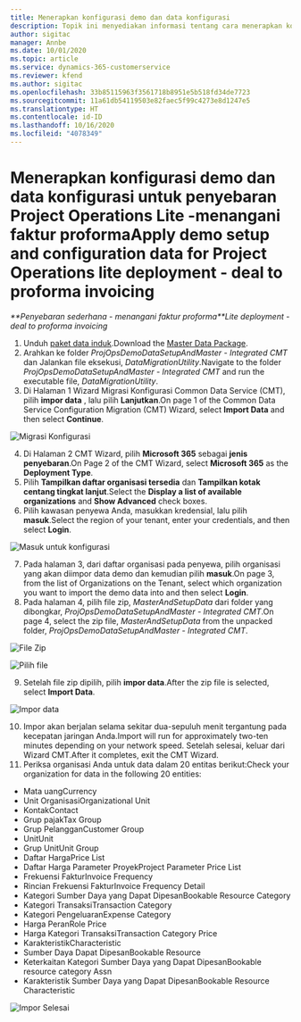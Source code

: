 ```yaml
---
title: Menerapkan konfigurasi demo dan data konfigurasi
description: Topik ini menyediakan informasi tentang cara menerapkan konfigurasi demo dan data konfigurasi untuk Project Operations.
author: sigitac
manager: Annbe
ms.date: 10/01/2020
ms.topic: article
ms.service: dynamics-365-customerservice
ms.reviewer: kfend
ms.author: sigitac
ms.openlocfilehash: 33b85115963f3561718b8951e5b518fd34de7723
ms.sourcegitcommit: 11a61db54119503e82faec5f99c4273e8d1247e5
ms.translationtype: HT
ms.contentlocale: id-ID
ms.lasthandoff: 10/16/2020
ms.locfileid: "4078349"
---
```

# <a name="apply-demo-setup-and-configuration-data-for-project-operations-lite-deployment---deal-to-proforma-invoicing"></a><span data-ttu-id="80389-103">Menerapkan konfigurasi demo dan data konfigurasi untuk penyebaran Project Operations Lite -menangani faktur proforma</span><span class="sxs-lookup"><span data-stu-id="80389-103">Apply demo setup and configuration data for Project Operations lite deployment - deal to proforma invoicing</span></span>

<span data-ttu-id="80389-104">_\*\*Penyebaran sederhana - menangani faktur proforma_</span><span class="sxs-lookup"><span data-stu-id="80389-104">_\*\*Lite deployment - deal to proforma invoicing_</span></span>

1. <span data-ttu-id="80389-105">Unduh [paket data induk](https://download.microsoft.com/download/3/4/1/341bf279-a64f-4baa-af31-ce624859b518/ProjOpsSampleSetupData%20-%20CE%20only%20CMT.zip).</span><span class="sxs-lookup"><span data-stu-id="80389-105">Download the [Master Data Package](https://download.microsoft.com/download/3/4/1/341bf279-a64f-4baa-af31-ce624859b518/ProjOpsSampleSetupData%20-%20CE%20only%20CMT.zip).</span></span> 
2. <span data-ttu-id="80389-106">Arahkan ke folder *ProjOpsDemoDataSetupAndMaster - Integrated CMT* dan Jalankan file eksekusi, *DataMigrationUtility*.</span><span class="sxs-lookup"><span data-stu-id="80389-106">Navigate to the folder *ProjOpsDemoDataSetupAndMaster - Integrated CMT* and run the executable file, *DataMigrationUtility*.</span></span>
3. <span data-ttu-id="80389-107">Di Halaman 1 Wizard Migrasi Konfigurasi Common Data Service (CMT), pilih **impor data** , lalu pilih **Lanjutkan**.</span><span class="sxs-lookup"><span data-stu-id="80389-107">On page 1 of the Common Data Service Configuration Migration (CMT) Wizard, select **Import Data** and then select **Continue**.</span></span>

![Migrasi Konfigurasi](./media/1ConfigurationMigration.png)

4. <span data-ttu-id="80389-109">Di Halaman 2 CMT Wizard, pilih **Microsoft 365** sebagai **jenis penyebaran**.</span><span class="sxs-lookup"><span data-stu-id="80389-109">On Page 2 of the CMT Wizard, select **Microsoft 365** as the **Deployment Type**.</span></span>
5. <span data-ttu-id="80389-110">Pilih **Tampilkan daftar organisasi tersedia** dan **Tampilkan kotak centang tingkat lanjut**.</span><span class="sxs-lookup"><span data-stu-id="80389-110">Select the **Display a list of available organizations** and **Show Advanced** check boxes.</span></span>
6. <span data-ttu-id="80389-111">Pilih kawasan penyewa Anda, masukkan kredensial, lalu pilih **masuk**.</span><span class="sxs-lookup"><span data-stu-id="80389-111">Select the region of your tenant, enter your credentials, and then select **Login**.</span></span>

![Masuk untuk konfigurasi](./media/2ConfigurationSignin.png)

7. <span data-ttu-id="80389-113">Pada halaman 3, dari daftar organisasi pada penyewa, pilih organisasi yang akan diimpor data demo dan kemudian pilih **masuk**.</span><span class="sxs-lookup"><span data-stu-id="80389-113">On page 3, from the list of Organizations on the Tenant, select which organization you want to import the demo data into and then select **Login**.</span></span>
8. <span data-ttu-id="80389-114">Pada halaman 4, pilih file zip, *MasterAndSetupData* dari folder yang dibongkar, *ProjOpsDemoDataSetupAndMaster - Integrated CMT*.</span><span class="sxs-lookup"><span data-stu-id="80389-114">On page 4, select the zip file, *MasterAndSetupData* from the unpacked folder, *ProjOpsDemoDataSetupAndMaster - Integrated CMT*.</span></span>

![File Zip](./media/3ZipFile.png)

![Pilih file](./media/4SelectAFile.png)

9. <span data-ttu-id="80389-117">Setelah file zip dipilih, pilih **impor data**.</span><span class="sxs-lookup"><span data-stu-id="80389-117">After the zip file is selected, select **Import Data**.</span></span>

![Impor data](./media/5ImportData.png)

10. <span data-ttu-id="80389-119">Impor akan berjalan selama sekitar dua-sepuluh menit tergantung pada kecepatan jaringan Anda.</span><span class="sxs-lookup"><span data-stu-id="80389-119">Import will run for approximately two-ten minutes depending on your network speed.</span></span> <span data-ttu-id="80389-120">Setelah selesai, keluar dari Wizard CMT.</span><span class="sxs-lookup"><span data-stu-id="80389-120">After it completes, exit the CMT Wizard.</span></span> 
11. <span data-ttu-id="80389-121">Periksa organisasi Anda untuk data dalam 20 entitas berikut:</span><span class="sxs-lookup"><span data-stu-id="80389-121">Check your organization for data in the following 20 entities:</span></span>

- <span data-ttu-id="80389-122">Mata uang</span><span class="sxs-lookup"><span data-stu-id="80389-122">Currency</span></span>
- <span data-ttu-id="80389-123">Unit Organisasi</span><span class="sxs-lookup"><span data-stu-id="80389-123">Organizational Unit</span></span>
- <span data-ttu-id="80389-124">Kontak</span><span class="sxs-lookup"><span data-stu-id="80389-124">Contact</span></span>
- <span data-ttu-id="80389-125">Grup pajak</span><span class="sxs-lookup"><span data-stu-id="80389-125">Tax Group</span></span>
- <span data-ttu-id="80389-126">Grup Pelanggan</span><span class="sxs-lookup"><span data-stu-id="80389-126">Customer Group</span></span>
- <span data-ttu-id="80389-127">Unit</span><span class="sxs-lookup"><span data-stu-id="80389-127">Unit</span></span>
- <span data-ttu-id="80389-128">Grup Unit</span><span class="sxs-lookup"><span data-stu-id="80389-128">Unit Group</span></span>
- <span data-ttu-id="80389-129">Daftar Harga</span><span class="sxs-lookup"><span data-stu-id="80389-129">Price List</span></span>
- <span data-ttu-id="80389-130">Daftar Harga Parameter Proyek</span><span class="sxs-lookup"><span data-stu-id="80389-130">Project Parameter Price List</span></span>
- <span data-ttu-id="80389-131">Frekuensi Faktur</span><span class="sxs-lookup"><span data-stu-id="80389-131">Invoice Frequency</span></span>
- <span data-ttu-id="80389-132">Rincian Frekuensi Faktur</span><span class="sxs-lookup"><span data-stu-id="80389-132">Invoice Frequency Detail</span></span>
- <span data-ttu-id="80389-133">Kategori Sumber Daya yang Dapat Dipesan</span><span class="sxs-lookup"><span data-stu-id="80389-133">Bookable Resource Category</span></span>
- <span data-ttu-id="80389-134">Kategori Transaksi</span><span class="sxs-lookup"><span data-stu-id="80389-134">Transaction Category</span></span>
- <span data-ttu-id="80389-135">Kategori Pengeluaran</span><span class="sxs-lookup"><span data-stu-id="80389-135">Expense Category</span></span>
- <span data-ttu-id="80389-136">Harga Peran</span><span class="sxs-lookup"><span data-stu-id="80389-136">Role Price</span></span>
- <span data-ttu-id="80389-137">Harga Kategori Transaksi</span><span class="sxs-lookup"><span data-stu-id="80389-137">Transaction Category Price</span></span>
- <span data-ttu-id="80389-138">Karakteristik</span><span class="sxs-lookup"><span data-stu-id="80389-138">Characteristic</span></span>
- <span data-ttu-id="80389-139">Sumber Daya Dapat Dipesan</span><span class="sxs-lookup"><span data-stu-id="80389-139">Bookable Resource</span></span>
- <span data-ttu-id="80389-140">Keterkaitan Kategori Sumber Daya yang Dapat Dipesan</span><span class="sxs-lookup"><span data-stu-id="80389-140">Bookable resource category Assn</span></span>
- <span data-ttu-id="80389-141">Karakteristik Sumber Daya yang Dapat Dipesan</span><span class="sxs-lookup"><span data-stu-id="80389-141">Bookable Resource Characteristic</span></span>

![Impor Selesai](./media/6CompleteImport.png)
